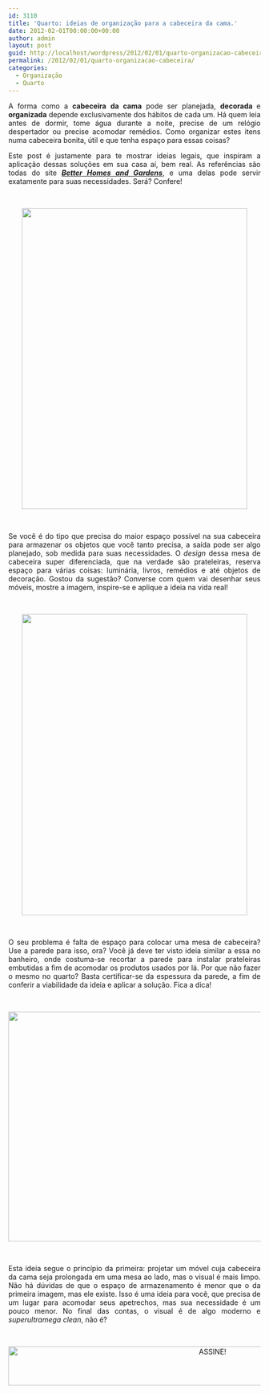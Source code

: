 ```yaml
---
id: 3110
title: 'Quarto: ideias de organização para a cabeceira da cama.'
date: 2012-02-01T00:00:00+00:00
author: admin
layout: post
guid: http://localhost/wordpress/2012/02/01/quarto-organizacao-cabeceira/
permalink: /2012/02/01/quarto-organizacao-cabeceira/
categories:
  - Organização
  - Quarto
---
```

<p style="text-align: justify;">
  A forma como a <strong>cabeceira</strong> <strong>da cama</strong> pode ser planejada, <strong>decorada </strong>e <strong>organizada</strong> depende exclusivamente dos hábitos de cada um. Há quem leia antes de dormir, tome água durante a noite, precise de um relógio despertador ou precise acomodar remédios. Como organizar estes itens numa cabeceira bonita, útil e que tenha espaço para essas coisas?
</p>

<p style="text-align: justify;" align="justify">
  Este post é justamente para te mostrar ideias legais, que inspiram a aplicação dessas soluções em sua casa aí, bem real. As referências são todas do site <strong><em><a href="http://www.bhg.com/" target="_blank">Better Homes and Gardens</a></em></strong>, e uma delas pode servir exatamente para suas necessidades. Será? Confere!
</p>

&nbsp;

<p align="center">
  <a href="http://www.trololodemulher.com.br/blog/wp-content/uploads/2012/01/QUARTO-ORGANIZACAO-CABECEIRA.jpg"><img class="alignnone size-full wp-image-8495" title="QUARTO ORGANIZACAO CABECEIRA" src="http://www.trololodemulher.com.br/blog/wp-content/uploads/2012/01/QUARTO-ORGANIZACAO-CABECEIRA.jpg" alt="" width="450" height="600" /></a>
</p>

&nbsp;

<p align="justify">
  Se você é do tipo que precisa do maior espaço possível na sua cabeceira para armazenar os objetos que você tanto precisa, a saída pode ser algo planejado, sob medida para suas necessidades. O <em>design</em> dessa mesa de cabeceira super diferenciada, que na verdade são prateleiras, reserva espaço para várias coisas: luminária, livros, remédios e até objetos de decoração. Gostou da sugestão? Converse com quem vai desenhar seus móveis, mostre a imagem, inspire-se e aplique a ideia na vida real!
</p>

&nbsp;

<p align="center">
  <a href="http://www.trololodemulher.com.br/blog/wp-content/uploads/2012/01/QUARTO-ORGANIZACAO-CABECEIRA2.jpg"><img class="alignnone size-full wp-image-8496" title="QUARTO ORGANIZACAO CABECEIRA[2]" src="http://www.trololodemulher.com.br/blog/wp-content/uploads/2012/01/QUARTO-ORGANIZACAO-CABECEIRA2.jpg" alt="" width="450" height="600" /></a>
</p>

&nbsp;

<p align="justify">
  O seu problema é falta de espaço para colocar uma mesa de cabeceira? Use a parede para isso, ora? Você já deve ter visto ideia similar a essa no banheiro, onde costuma-se recortar a parede para instalar prateleiras embutidas a fim de acomodar os produtos usados por lá. Por que não fazer o mesmo no quarto? Basta certificar-se da espessura da parede, a fim de conferir a viabilidade da ideia e aplicar a solução. Fica a dica!
</p>

&nbsp;

<p align="center">
  <a href="http://www.trololodemulher.com.br/blog/wp-content/uploads/2012/01/QUARTO-ORGANIZACAO-CABECEIRA3.jpg"><img class="alignnone size-full wp-image-8497" title="QUARTO ORGANIZACAO CABECEIRA[3]" src="http://www.trololodemulher.com.br/blog/wp-content/uploads/2012/01/QUARTO-ORGANIZACAO-CABECEIRA3.jpg" alt="" width="550" height="458" /></a>
</p>

&nbsp;

<p align="justify">
  Esta ideia segue o princípio da primeira: projetar um móvel cuja cabeceira da cama seja prolongada em uma mesa ao lado, mas o visual é mais limpo. Não há dúvidas de que o espaço de armazenamento é menor que o da primeira imagem, mas ele existe. Isso é uma ideia para você, que precisa de um lugar para acomodar seus apetrechos, mas sua necessidade é um pouco menor. No final das contas, o visual é de algo moderno e <em>superultramega clean</em>, não é?
</p>

&nbsp;

<p align="center">
  <a href="http://feedburner.google.com/fb/a/mailverify?uri=blogBichaFemea&loc=en_US" target="_blank"><img class="alignnone size-full wp-image-10439" src="http://www.trololodemulher.com.br/blog/wp-content/uploads/2014/09/ASSINE.png" alt="ASSINE!" width="800" height="78" /></a>
</p>